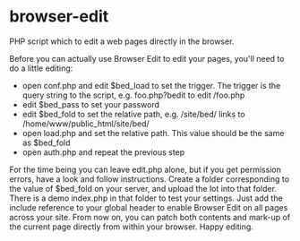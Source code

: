 # browser-edit

PHP script which to edit a web pages directly in the browser.

Before you can actually use Browser Edit to edit your pages, you'll need to do a little editing:

-   open conf.php and edit $bed_load to set the trigger. The trigger is the query string to the script, e.g.  foo.php?bedit to edit /foo.php
-   edit $bed_pass to set your password
-   edit $bed_fold to set the relative path, e.g. /site/bed/ links to /home/www/public_html/site/bed/
-   open load.php and set the relative path. This value should be the same as $bed_fold
-   open auth.php and repeat the previous step

For the time being you can leave edit.php alone, but if you get permission errors, have a look and follow instructions. Create a folder corresponding to the value of $bed_fold on your server, and upload the lot into that folder. There is a demo index.php in that folder to test your settings. Just add the include reference to your global header to enable
Browser Edit on all pages across your site. From now on, you can patch both contents and mark-up of the current page directly from within your browser. Happy editing.
